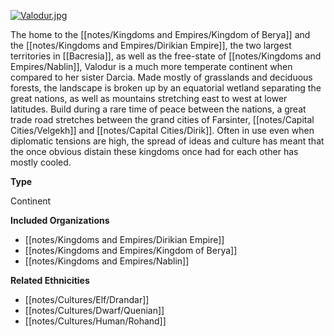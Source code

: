 [![](assets/valodur.jpg "Valodur.jpg")](/i/2481301 "Valodur.jpg")

The home to the [[notes/Kingdoms and Empires/Kingdom of Berya]] and the [[notes/Kingdoms and Empires/Dirikian Empire]], the two largest territories in [[Bacresia]], as well as the free-state of [[notes/Kingdoms and Empires/Nablin]], Valodur is a much more temperate continent when compared to her sister Darcia. Made mostly of grasslands and deciduous forests, the landscape is broken up by an equatorial wetland separating the great nations, as well as mountains stretching east to west at lower latitudes. Build during a rare time of peace between the nations, a great trade road stretches between the grand cities of Farsinter, [[notes/Capital Cities/Velgekh]] and [[notes/Capital Cities/Dirik]]. Often in use even when diplomatic tensions are high, the spread of ideas and culture has meant that the once obvious distain these kingdoms once had for each other has mostly cooled.

**Type**

Continent

**Included Organizations**

*   [[notes/Kingdoms and Empires/Dirikian Empire]]
*   [[notes/Kingdoms and Empires/Kingdom of Berya]]
*   [[notes/Kingdoms and Empires/Nablin]]

**Related Ethnicities**

*   [[notes/Cultures/Elf/Drandar]]
*   [[notes/Cultures/Dwarf/Quenian]]
*   [[notes/Cultures/Human/Rohand]]